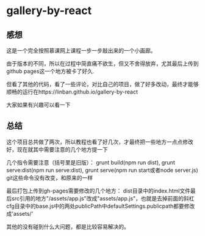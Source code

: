 # gallery-by-react
## 感想

这是一个完全按照慕课网上课程一步一步敲出来的一个小画廊。

由于版本的不同，所以在过程中简直痛不欲生，但又不舍得放弃，尤其最后上传到github pages这一个地方被卡了好久.

但看了其他的代码，看了一些评论，对比自己的项目，做了好多改动，最终才能够顺畅的运行在https://linban.github.io/gallery-by-react

大家如果有兴趣可以看一下

## 总结

这个项目总共做了两次，所以教程也看了好几次，才最终把一些地方一点点修改好，现在就其中需要注意的几个地方提一下

几个指令需要注意（括号里是旧版）：
grunt build(npm run dist), grunt serve:dist(npm run serve:dist), grunt serve(npm run start或者node server.js)
git这些命令没有改变，和原来的一样

最后打包上传到gh-pages需要修改的几个地方：
dist目录中的index.html文件最后src引用的地方"/assets/app.js"改成"assets/app.js"，也就是去掉前面的斜杠
cfg目录中的base.js中的两处publicPath中defaultSettings.publicpath都要修改成'assets/'

其他的没有碰到什么大问题，都是比较容易解决的。
